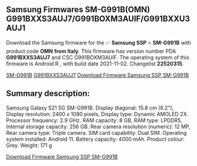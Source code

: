 <h2>Samsung Firmwares SM-G991B(OMN) G991BXXS3AUJ7/G991BOXM3AUIF/G991BXXU3AUJ1</h2>
Download the Samsung firmware for the ✅ <strong>Samsung SSP </strong> ⭐ <strong>SM-G991B</strong> with product code <strong>OMN</strong> <strong> from Italy</strong>. This firmware has version number PDA <strong>G991BXXS3AUJ7</strong> and CSC G991BOXM3AUIF. The operating system of this firmware is Android R , with build date 2021-11-02. Changelist <strong>22520315</strong>.


[SM-G991B](https://samfirm.shop/samsung/model/SM-G991B)
[G991BXXS3AUJ7](https://samfirm.shop/samsung/pda/G991BXXS3AUJ7)
[Download Firmware Samsung SSP SM-G991B](https://samfirm.shop/samsung/firmware/470480)
<h2>Summary description:</h2>
<p>Samsung Galaxy S21 5G SM-G991B. Display diagonal: 15.8 cm (6.2"), Display resolution: 2400 x 1080 pixels, Display type: Dynamic AMOLED 2X. Processor frequency: 2.9 GHz. RAM capacity: 8 GB, RAM type: LPDDR5, Internal storage capacity: 256 GB. Rear camera resolution (numeric): 12 MP, Rear camera type: Triple camera. SIM card capability: Dual SIM. Operating system installed: Android 11. Battery capacity: 4000 mAh. Product colour: Grey. Weight: 171 g</p>


[Download Firmware Samsung SSP SM-G991B](https://samfirm.shop/samsung/firmware/470480)
